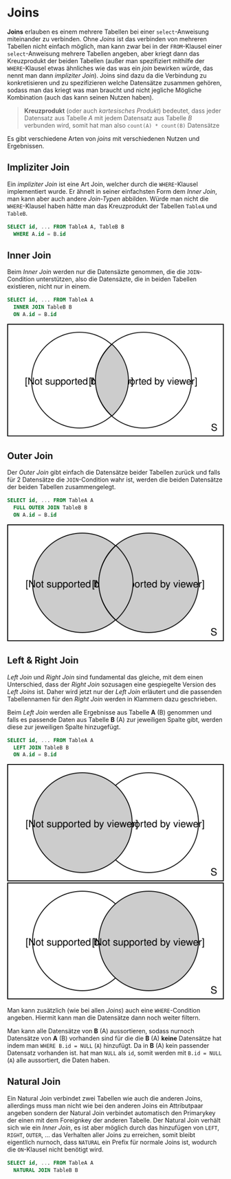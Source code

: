 # Joins

**Joins** erlauben es einem mehrere Tabellen bei einer `select`-Anweisung miteinander zu verbinden. Ohne *Joins* ist das verbinden von mehreren Tabellen nicht einfach möglich, man kann zwar bei in der `FROM`-Klausel einer `select`-Anweisung mehrere Tabellen angeben, aber kriegt dann das Kreuzprodukt der beiden Tabellen (außer man spezifiziert mithilfe der `WHERE`-Klausel etwas ähnliches wie das was ein *join* bewirken würde, das nennt man dann *impliziter Join*). Joins sind dazu da die Verbindung zu konkretisieren und zu spezifizieren welche Datensätze zusammen gehören, sodass man das kriegt was man braucht und nicht jegliche Mögliche Kombination (auch das kann seinen Nutzen haben).

> **Kreuzprodukt** (oder auch *kartesisches Produkt*) bedeutet, dass jeder Datensatz aus Tabelle *A* mit jedem Datensatz aus Tabelle *B* verbunden wird, somit hat man also `count(A) * count(B)` Datensätze

Es gibt verschiedene Arten von *joins* mit verschiedenen Nutzen und Ergebnissen.

## Impliziter Join

Ein *impliziter Join* ist eine Art Join, welcher durch die `WHERE`-Klausel implementiert wurde. Er ähnelt in seiner einfachsten Form dem *Inner Join*, man kann aber auch andere *Join-Typen* abbilden. Würde man nicht die `WHERE`-Klausel haben hätte man das Kreuzprodukt der Tabellen `TableA` und `TableB`.

```sql
SELECT id, ... FROM TableA A, TableB B
  WHERE A.id = B.id
```

## Inner Join

Beim *Inner Join* werden nur die Datensäzte genommen, die die `JOIN`-Condition unterstützen, also die Datensäzte, die in beiden Tabellen existieren, nicht nur in einem.

```sql
SELECT id, ... FROM TableA A
  INNER JOIN TableB B
  ON A.id = B.id
```

![Mengenbild - inner join / und](../assets/mathe/mengen-und.svg)

## Outer Join

Der *Outer Join* gibt einfach die Datensätze beider Tabellen zurück und falls für 2 Datensätze die `JOIN`-Condition wahr ist, werden die beiden Datensätze der beiden Tabellen zusammengelegt.

```sql
SELECT id, ... FROM TableA A
  FULL OUTER JOIN TableB B
  ON A.id = B.id
```

![Mengenbild - outer join / oder](../assets/mathe/mengen-oder.svg)

## Left & Right Join

*Left Join* und *Right Join* sind fundamental das gleiche, mit dem einen Unterschied, dass der *Right Join* sozusagen eine gespiegelte Version des *Left Joins* ist. Daher wird jetzt nur der *Left Join* erläutert und die passenden Tabellennamen für den *Right Join* werden in Klammern dazu geschrieben.

Beim *Left Join* werden alle Ergebnisse aus Tabelle **A** (B) genommen und falls es passende Daten aus Tabelle **B** (A) zur jeweiligen Spalte gibt, werden diese zur jeweiligen Spalte hinzugefügt.

```sql
SELECT id, ... FROM TableA A
  LEFT JOIN TableB B
  ON A.id = B.id
```

![Mengenbild - left join / A und A und B](../assets/mathe/mengen-nur-A.svg)
![Mengenbild - right join / B und B und A](../assets/mathe/mengen-nur-B.svg)

Man kann zusätzlich (wie bei allen *Joins*) auch eine `WHERE`-Condition angeben. Hiermit kann man die Datensätze dann noch weiter filtern.

Man kann alle Datensätze von **B** (A) aussortieren, sodass nurnoch Datensätze von **A** (B) vorhanden sind für die die **B** (A) **keine** Datensätze hat indem man `WHERE B.id = NULL` (`A`) hinzufügt. Da in **B** (A) kein passender Datensatz vorhanden ist. hat man `NULL` als `id`, somit werden mit `B.id = NULL` (`A`) alle aussortiert, die Daten haben. 

## Natural Join
Ein Natural Join verbindet zwei Tabellen wie auch die anderen Joins, allerdings muss man nicht wie bei den anderen Joins ein Attributpaar angeben sondern der Natural Join verbindet automatisch den Primarykey der einen mit dem Foreignkey der anderen Tabelle. Der Natural Join verhält sich wie ein *Inner Join*, es ist aber möglich durch das hinzufügen von `LEFT`, `RIGHT`, `OUTER`, ... das Verhalten aller Joins zu erreichen, somit bleibt eigentlich nurnoch, dass `NATURAL` ein Prefix für normale Joins ist, wodurch die `ON`-Klausel nicht benötigt wird. 

```sql
SELECT id, ... FROM TableA A
  NATURAL JOIN TableB B
```